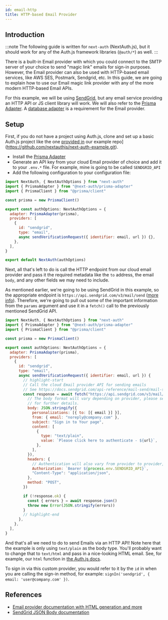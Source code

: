```yaml
---
id: email-http
title: HTTP-based Email Provider
---
```


## Introduction

:::note
The following guide is written for `next-auth` (NextAuth.js), but it should work for any of the Auth.js framework libraries (`@auth/*`) as well.
:::

There is a built-in Email provider with which you could connect to the SMTP server of your choice to send "magic link" emails for sign-in purposes. However, the Email provider can also be used with HTTP-based email services, like AWS SES, Postmark, Sendgrid, etc. In this guide, we are going to explain how to use our Email magic link provider with any of the more modern HTTP-based Email APIs.

For this example, we will be using [SendGrid](https://sendgrid.com), but any email service providing an HTTP API or JS client library will work.
We will also refer to the [Prisma Adapter](/reference/adapter/prisma). A [database adapter](/adapters/overview) is a requirement for the Email provider.

## Setup

First, if you do not have a project using Auth.js, clone and set up a basic Auth.js project like the one [provided in](https://github.com/nextauthjs/next-auth-example.git) our example repo](https://github.com/nextauthjs/next-auth-example.git).

- Install the [Prisma Adapter](/reference/adapter/prisma)
- Generate an API key from your cloud Email provider of choice and add it to your `.env.*` file. For example, mine is going to be called `SENDGRID_API`
- Add the following configuration to your configuration file:

```js title="pages/api/auth/[...nextauth].ts"
import NextAuth, { NextAuthOptions } from "next-auth"
import { PrismaAdapter } from "@next-auth/prisma-adapter"
import { PrismaClient } from "@prisma/client"

const prisma = new PrismaClient()

export const authOptions: NextAuthOptions = {
  adapter: PrismaAdapter(prisma),
  providers: [
    {
      id: "sendgrid",
      type: "email",
      async sendVerificationRequest({ identifier: email, url }) {},
    },
  ],
}

export default NextAuth(authOptions)
```

Next, all that's left to do is call the HTTP endpoint from our cloud email provider and pass it the required metadata like the `to` address, the email `body`, and any other fields we may need to include.

As mentioned earlier, we're going to be using SendGrid in this example, so the appropriate endpoint is `https://api.sendgrid.com/v3/mail/send` ([more info](https://docs.sendgrid.com/for-developers/sending-email/api-getting-started)). Therefore, we're going to pull out some of the important information from the `params` argument and use it in a `fetch()` call to the previously mentioned SendGrid API.

```js title="pages/api/auth/[...nextauth].ts"
import NextAuth, { NextAuthOptions } from "next-auth"
import { PrismaAdapter } from "@next-auth/prisma-adapter"
import { PrismaClient } from "@prisma/client"

const prisma = new PrismaClient()

export const authOptions: NextAuthOptions = {
  adapter: PrismaAdapter(prisma),
  providers: [
    {
      id: "sendgrid",
      type: "email",
      async sendVerificationRequest({ identifier: email, url }) {
        // highlight-start
        // Call the cloud Email provider API for sending emails
        // See https://docs.sendgrid.com/api-reference/mail-send/mail-send
        const response = await fetch("https://api.sendgrid.com/v3/mail/send", {
          // The body format will vary depending on provider, please see their documentation
          // for further details.
          body: JSON.stringify({
            personalizations: [{ to: [{ email }] }],
            from: { email: "noreply@company.com" },
            subject: "Sign in to Your page",
            content: [
              {
                type: "text/plain",
                value: `Please click here to authenticate - ${url}`,
              },
            ],
          }),
          headers: {
            // Authentication will also vary from provider to provider, please see their docs.
            Authorization: `Bearer ${process.env.SENDGRID_API}`,
            "Content-Type": "application/json",
          },
          method: "POST",
        })

        if (!response.ok) {
          const { errors } = await response.json()
          throw new Error(JSON.stringify(errors))
        }
        // highlight-end
      },
    },
  ],
}
```

And that's all we need to do to send Emails via an HTTP API! Note here that the example is only using `text/plain` as the body type. You'll probably want to change that to `text/html` and pass in a nice-looking HTML email. See, for example, our `html` function in [the Auth.js docs](/providers/email#customizing-emails).

To sign in via this custom provider, you would refer to it by the `id` in when you are calling the sign-in method, for example: `signIn('sendgrid', { email: 'user@company.com' })`.

## References

- [Email provider documentation with HTML generation and more](/reference/core/modules/providers_email)
- [SendGrid JSON Body documentation](https://docs.sendgrid.com/api-reference/mail-send/mail-send#body)

